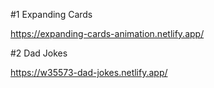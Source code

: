 #1 Expanding Cards

https://expanding-cards-animation.netlify.app/

#2 Dad Jokes

https://w35573-dad-jokes.netlify.app/
